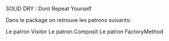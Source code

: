 SOLID 
DRY : Dont Repeat Yourself


Dans le package on retrouve les patrons suivants: 

Le patron Visitor 
Le patron Composit
Le patron FactoryMethod
